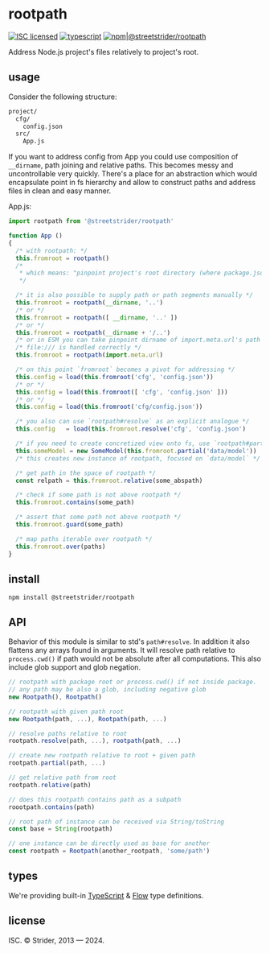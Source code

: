 # rootpath

[![ISC licensed](http://img.shields.io/badge/license-ISC-brightgreen.svg?style=flat-square)](#license)
[![typescript](http://img.shields.io/badge/type-script-0074C1.svg?style=flat-square)](#types)
[![npm|@streetstrider/rootpath](http://img.shields.io/badge/npm-@streetstrider/rootpath-CB3837.svg?style=flat-square)](https://www.npmjs.org/package/@streetstrider/rootpath)

Address Node.js project's files relatively to project's root.

## usage
Consider the following structure:

```sh
project/
  cfg/
    config.json
  src/
    App.js
```

If you want to address config from App you could use composition of `__dirname`, path joining and relative paths. This becomes messy and uncontrollable very quickly. There's a place for an abstraction which would encapsulate point in fs hierarchy and allow to construct paths and address files in clean and easy manner.

App.js:
```javascript
import rootpath from '@streetstrider/rootpath'

function App ()
{
  /* with rootpath: */
  this.fromroot = rootpath()
  /*
   * which means: "pinpoint project's root directory (where package.json)."
   */

  /* it is also possible to supply path or path segments manually */
  this.fromroot = rootpath(__dirname, '..')
  /* or */
  this.fromroot = rootpath([ __dirname, '..' ])
  /* or */
  this.fromroot = rootpath(__dirname + '/..')
  /* or in ESM you can take pinpoint dirname of import.meta.url's path */
  /* file:/// is handled correctly */
  this.fromroot = rootpath(import.meta.url)

  /* on this point `fromroot` becomes a pivot for addressing */
  this.config = load(this.fromroot('cfg', 'config.json'))
  /* or */
  this.config = load(this.fromroot([ 'cfg', 'config.json' ]))
  /* or */
  this.config = load(this.fromroot('cfg/config.json'))

  /* you also can use `rootpath#resolve` as an explicit analogue */
  this.config   = load(this.fromroot.resolve('cfg', 'config.json')

  /* if you need to create concretized view onto fs, use `rootpath#partial`: */
  this.someModel = new SomeModel(this.fromroot.partial('data/model'))
  /* this creates new instance of rootpath, focused on `data/model` */

  /* get path in the space of rootpath */
  const relpath = this.fromroot.relative(some_abspath)

  /* check if some path is not above rootpath */
  this.fromroot.contains(some_path)

  /* assert that some path not above rootpath */
  this.fromroot.guard(some_path)

  /* map paths iterable over rootpath */
  this.fromroot.over(paths)
}
```

## install
```
npm install @streetstrider/rootpath
```

## API
Behavior of this module is similar to std's `path#resolve`. In addition it also flattens any arrays found in arguments. It will resolve path relative to `process.cwd()` if path would not be absolute after all computations. This also include glob support and glob negation.

```javascript
// rootpath with package root or process.cwd() if not inside package.
// any path may be also a glob, including negative glob
new Rootpath(), Rootpath()

// rootpath with given path root
new Rootpath(path, ...), Rootpath(path, ...)

// resolve paths relative to root
rootpath.resolve(path, ...), rootpath(path, ...)

// create new rootpath relative to root + given path
rootpath.partial(path, ...)

// get relative path from root
rootpath.relative(path)

// does this rootpath contains path as a subpath
roootpath.contains(path)

// root path of instance can be received via String/toString
const base = String(rootpath)

// one instance can be directly used as base for another
const rootpath = Rootpath(another_rootpath, 'some/path')
```

## types
We're providing built-in [TypeScript](http://typescriptlang.org/) & [Flow](https://flowtype.org/) type definitions.

## license
ISC. © Strider, 2013 — 2024.

